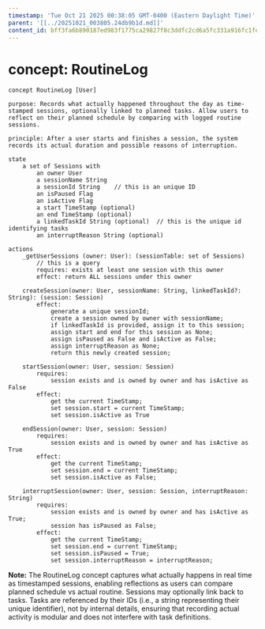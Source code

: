 ```yaml
---
timestamp: 'Tue Oct 21 2025 00:38:05 GMT-0400 (Eastern Daylight Time)'
parent: '[[../20251021_003805.24db9b1d.md]]'
content_id: bff3fa6b890187ed983f1775ca29827f8c3ddfc2cd6a5fc331a916fc1fe809d2
---
```


# concept: RoutineLog

```
concept RoutineLog [User]

purpose: Records what actually happened throughout the day as time-stamped sessions, optionally linked to planned tasks. Allow users to reflect on their planned schedule by comparing with logged routine sessions.

principle: After a user starts and finishes a session, the system records its actual duration and possible reasons of interruption.

state
    a set of Sessions with
        an owner User
        a sessionName String
        a sessionId String    // this is an unique ID
        an isPaused Flag
        an isActive Flag
        a start TimeStamp (optional)
        an end TimeStamp (optional)
        a linkedTaskId String (optional)  // this is the unique id identifying tasks
        an interruptReason String (optional)
    
actions
    _getUserSessions (owner: User): (sessionTable: set of Sessions)
	    // this is a query
        requires: exists at least one session with this owner
        effect: return ALL sessions under this owner

    createSession(owner: User, sessionName: String, linkedTaskId?: String): (session: Session)
        effect:
            generate a unique sessionId;
            create a session owned by owner with sessionName;
            if linkedTaskId is provided, assign it to this session;
            assign start and end for this session as None;
            assign isPaused as False and isActive as False;
            assign interruptReason as None;
            return this newly created session;
    
    startSession(owner: User, session: Session)
        requires:
            session exists and is owned by owner and has isActive as False
        effect:
            get the current TimeStamp;
            set session.start = current TimeStamp;
            set session.isActive as True
    
    endSession(owner: User, session: Session)
        requires:
            session exists and is owned by owner and has isActive as True
        effect:
            get the current TimeStamp;
            set session.end = current TimeStamp;
            set session.isActive as False;
    
    interruptSession(owner: User, session: Session, interruptReason: String)
        requires:
            session exists and is owned by owner and has isActive as True;
            session has isPaused as False;
        effect:
            get the current TimeStamp;
            set session.end = current TimeStamp;
            set session.isPaused = True;
            set session.interruptReason = interruptReason;

```

**Note:** The RoutineLog concept captures what actually happens in real time as timestamped sessions, enabling reflections as users can compare planned schedule vs actual routine. Sessions may optionally link back to tasks. Tasks are referenced by their IDs (i.e., a string representing their unique identifier), not by internal details, ensuring that recording actual activity is modular and does not interfere with task definitions.
